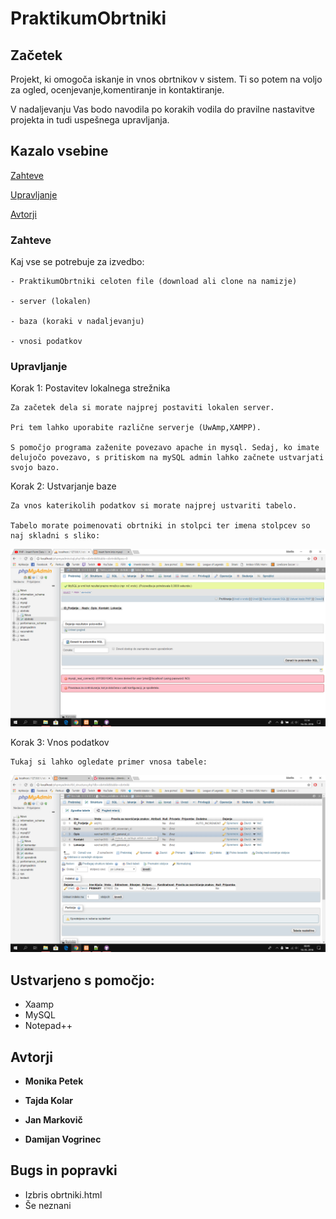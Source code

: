 # PraktikumObrtniki




## Začetek
Projekt, ki omogoča iskanje in vnos obrtnikov v sistem. Ti so potem na voljo za ogled, ocenjevanje,komentiranje in kontaktiranje.

V nadaljevanju Vas bodo navodila po korakih vodila do pravilne nastavitve projekta in tudi uspešnega upravljanja.

## Kazalo vsebine

[Zahteve](Zahteve)

[Upravljanje](Upravljanje)

[Avtorji](Avtorji)

### Zahteve

Kaj vse se potrebuje za izvedbo:

```
- PraktikumObrtniki celoten file (download ali clone na namizje)

- server (lokalen)

- baza (koraki v nadaljevanju)

- vnosi podatkov

```

### Upravljanje



Korak 1: Postavitev lokalnega strežnika

```
Za začetek dela si morate najprej postaviti lokalen server. 

Pri tem lahko uporabite različne serverje (UwAmp,XAMPP). 

S pomočjo programa zaženite povezavo apache in mysql. Sedaj, ko imate delujočo povezavo, s pritiskom na mySQL admin lahko začnete ustvarjati svojo bazo. 
```

Korak 2: Ustvarjanje baze

```
Za vnos katerikolih podatkov si morate najprej ustvariti tabelo. 

Tabelo morate poimenovati obrtniki in stolpci ter imena stolpcev so naj skladni s sliko:
```

![alt text](https://github.com/MarkovicJan/PraktikumObrtniki/blob/master/bazeObrtniki.png)


Korak 3: Vnos podatkov

```
Tukaj si lahko ogledate primer vnosa tabele:

```

![alt text](https://github.com/MarkovicJan/PraktikumObrtniki/blob/master/struktura%20tabel.png)

## Ustvarjeno s pomočjo:

* Xaamp
* MySQL
* Notepad++




## Avtorji

* **Monika Petek** 

* **Tajda Kolar**

* **Jan Markovič**

* **Damijan Vogrinec**


## Bugs in popravki

* Izbris obrtniki.html
* Še neznani
